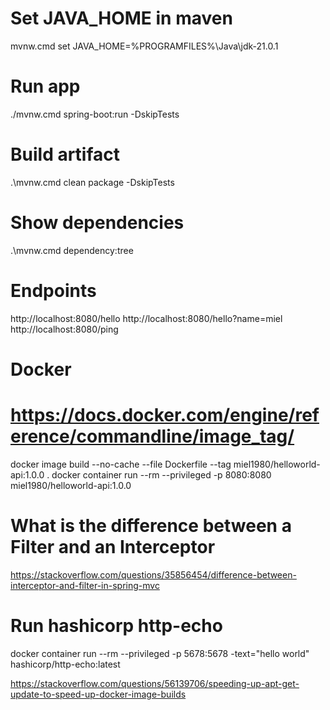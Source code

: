 # Set JAVA_HOME in maven
mvnw.cmd
set JAVA_HOME=%PROGRAMFILES%\Java\jdk-21.0.1

# Run app
./mvnw.cmd spring-boot:run -DskipTests

# Build artifact
.\mvnw.cmd clean package -DskipTests

# Show dependencies
.\mvnw.cmd dependency:tree

# Endpoints
http://localhost:8080/hello
http://localhost:8080/hello?name=miel
http://localhost:8080/ping

# Docker
# https://docs.docker.com/engine/reference/commandline/image_tag/
docker image build --no-cache --file Dockerfile --tag miel1980/helloworld-api:1.0.0 .
docker container run --rm --privileged -p 8080:8080 miel1980/helloworld-api:1.0.0



# What is the difference between a Filter and an Interceptor
https://stackoverflow.com/questions/35856454/difference-between-interceptor-and-filter-in-spring-mvc


# Run hashicorp http-echo
docker container run --rm --privileged -p 5678:5678 -text="hello world" hashicorp/http-echo:latest


https://stackoverflow.com/questions/56139706/speeding-up-apt-get-update-to-speed-up-docker-image-builds